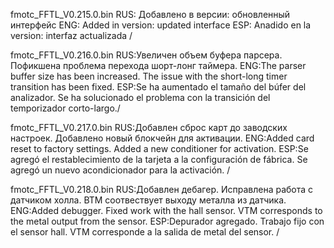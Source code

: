 

fmotc_FFTL_V0.215.0.bin
RUS: Добавлено в версии:
обновленный интерфейс
ENG: Added in version:
updated interface
ESP: Anadido en la version:
interfaz actualizada /

fmotc_FFTL_V0.216.0.bin
RUS:Увеличен объем буфера парсера. Пофикшена проблема перехода шорт-лонг таймера.
ENG:The parser buffer size has been increased. The issue with the short-long timer transition has been fixed.
ESP:Se ha aumentado el tamaño del búfer del analizador. Se ha solucionado el problema con la transición del temporizador corto-largo./

fmotc_FFTL_V0.217.0.bin 
RUS:Добавлен сброс карт до заводских настроек. Добавлено новый блокчейн для активации.
ENG:Added card reset to factory settings. Added a new conditioner for activation.
ESP:Se agregó el restablecimiento de la tarjeta a la configuración de fábrica. Se agregó un nuevo acondicionador para la activación. /

fmotc_FFTL_V0.218.0.bin 
RUS:Добавлен дебагер. Исправлена работа с датчиком холла. ВТМ соотвествует выходу металла из датчика.
ENG:Added debugger. Fixed work with the hall sensor. VTM corresponds to the metal output from the sensor.
ESP:Depurador agregado. Trabajo fijo con el sensor hall. VTM corresponde a la salida de metal del sensor. /




